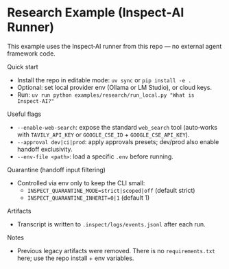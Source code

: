 # Research Example (Inspect‑AI Runner)

This example uses the Inspect‑AI runner from this repo — no external agent framework code.

Quick start
- Install the repo in editable mode: `uv sync` or `pip install -e .`
- Optional: set local provider env (Ollama or LM Studio), or cloud keys.
- Run: `uv run python examples/research/run_local.py "What is Inspect‑AI?"`

Useful flags
- `--enable-web-search`: expose the standard `web_search` tool (auto‑works with
  `TAVILY_API_KEY` or `GOOGLE_CSE_ID` + `GOOGLE_CSE_API_KEY`).
- `--approval dev|ci|prod`: apply approvals presets; dev/prod also enable
  handoff exclusivity.
- `--env-file <path>`: load a specific `.env` before running.

Quarantine (handoff input filtering)
- Controlled via env only to keep the CLI small:
  - `INSPECT_QUARANTINE_MODE=strict|scoped|off` (default strict)
  - `INSPECT_QUARANTINE_INHERIT=0|1` (default 1)

Artifacts
- Transcript is written to `.inspect/logs/events.jsonl` after each run.

Notes
- Previous legacy artifacts were removed. There is no
  `requirements.txt` here; use the repo install + env variables.

